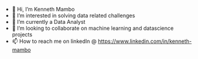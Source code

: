 - 👋 Hi, I’m Kenneth Mambo
- 👀 I’m interested in solving data related challenges
- 🌱 I’m currently a Data Analyst
- 💞️ I’m looking to collaborate on machine learning and datascience projects
- 📫 How to reach me on linkedIn @ https://www.linkedin.com/in/kenneth-mambo

<!---
kenmambo/kenmambo is a ✨ special ✨ repository because its `README.md` (this file) appears on your GitHub profile.
You can click the Preview link to take a look at your changes.
--->
